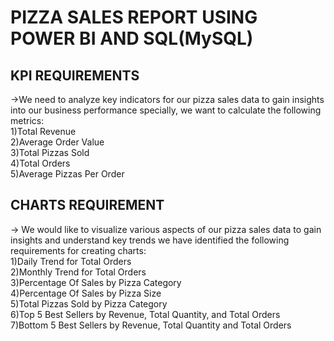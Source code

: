 # PIZZA SALES REPORT USING POWER BI AND SQL(MySQL)

## KPI REQUIREMENTS
->We need to analyze key indicators for our pizza sales data to gain insights into our business performance
  specially, we want to calculate the following metrics:<br>
  1)Total Revenue<Br>
  2)Average Order Value<Br> 
  3)Total Pizzas Sold <Br>
  4)Total Orders<Br>
  5)Average Pizzas Per Order<Br>
  
## CHARTS REQUIREMENT
-> We would like to visualize various aspects of our pizza sales data to gain insights and understand key 
trends we have identified the following requirements for 
  creating charts:<br>
  1)Daily Trend for Total Orders<Br>
  2)Monthly Trend for Total Orders<Br>
  3)Percentage Of Sales by Pizza Category<Br>
  4)Percentage Of Sales by Pizza Size<Br>
  5)Total Pizzas Sold by Pizza Category<Br>
  6)Top 5 Best Sellers by Revenue, Total Quantity, and Total Orders<Br>
  7)Bottom 5 Best Sellers by Revenue, Total Quantity and Total Orders



